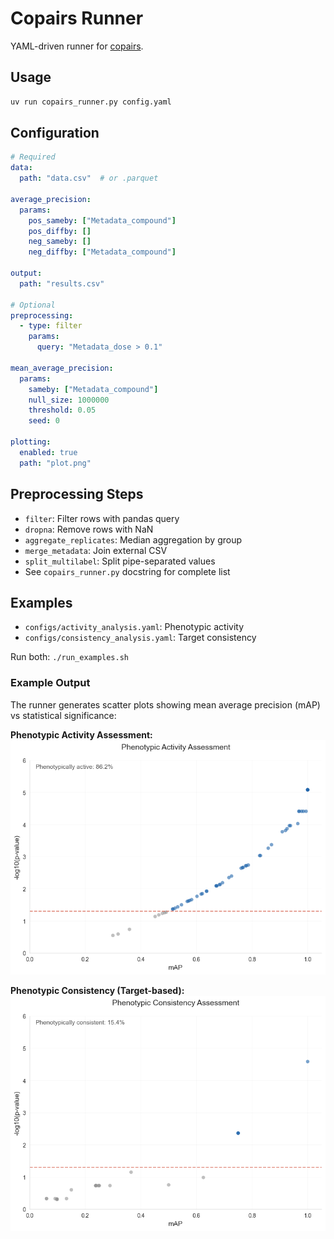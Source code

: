 # Copairs Runner

YAML-driven runner for [copairs](https://github.com/broadinstitute/copairs).

## Usage

```bash
uv run copairs_runner.py config.yaml
```

## Configuration

```yaml
# Required
data:
  path: "data.csv"  # or .parquet

average_precision:
  params:
    pos_sameby: ["Metadata_compound"]
    pos_diffby: []
    neg_sameby: []
    neg_diffby: ["Metadata_compound"]

output:
  path: "results.csv"

# Optional
preprocessing:
  - type: filter
    params:
      query: "Metadata_dose > 0.1"

mean_average_precision:
  params:
    sameby: ["Metadata_compound"]
    null_size: 1000000
    threshold: 0.05
    seed: 0

plotting:
  enabled: true
  path: "plot.png"
```

## Preprocessing Steps

- `filter`: Filter rows with pandas query
- `dropna`: Remove rows with NaN
- `aggregate_replicates`: Median aggregation by group
- `merge_metadata`: Join external CSV
- `split_multilabel`: Split pipe-separated values
- See `copairs_runner.py` docstring for complete list

## Examples

- `configs/activity_analysis.yaml`: Phenotypic activity
- `configs/consistency_analysis.yaml`: Target consistency

Run both: `./run_examples.sh`

### Example Output

The runner generates scatter plots showing mean average precision (mAP) vs statistical significance:

**Phenotypic Activity Assessment:**
![Activity Plot](examples/example_activity_plot.png)

**Phenotypic Consistency (Target-based):**
![Consistency Plot](examples/example_consistency_plot.png)

